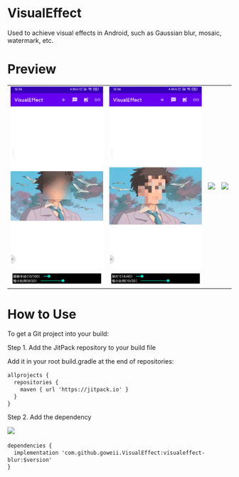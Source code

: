 # VisualEffect

Used to achieve visual effects in Android, such as Gaussian blur, mosaic, watermark, etc.

# Preview

|  |  |  |  |
| ---- | ---- | ---- | ---- |
| ![](https://raw.githubusercontent.com/goweii/VisualEffect/master/app/preview/20220312_125541.gif) | ![](https://raw.githubusercontent.com/goweii/VisualEffect/master/app/preview/20220312_125614.gif) | ![](https://raw.githubusercontent.com/goweii/VisualEffect/master/app/preview/20220312_125630.gif) | ![](https://raw.githubusercontent.com/goweii/VisualEffect/master/app/preview/20220312_125700.gif) |

# How to Use

To get a Git project into your build:

Step 1. Add the JitPack repository to your build file

Add it in your root build.gradle at the end of repositories:

```
allprojects {
  repositories {
    maven { url 'https://jitpack.io' }
  }
}
```
  
Step 2. Add the dependency

[![](https://jitpack.io/v/goweii/VisualEffect.svg)](https://jitpack.io/#goweii/VisualEffect)

```
dependencies {
  implementation 'com.github.goweii.VisualEffect:visualeffect-blur:$version'
}
```
